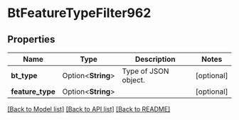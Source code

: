 # BtFeatureTypeFilter962

## Properties

Name | Type | Description | Notes
------------ | ------------- | ------------- | -------------
**bt_type** | Option<**String**> | Type of JSON object. | [optional]
**feature_type** | Option<**String**> |  | [optional]

[[Back to Model list]](../README.md#documentation-for-models) [[Back to API list]](../README.md#documentation-for-api-endpoints) [[Back to README]](../README.md)



